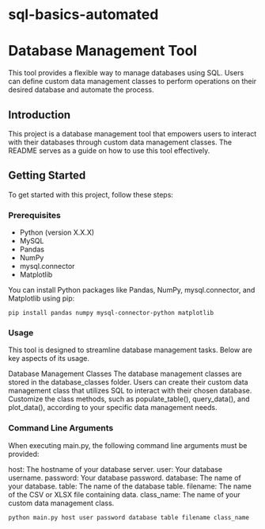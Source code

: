 # sql-basics-automated

# Database Management Tool

This tool provides a flexible way to manage databases using SQL. Users can define custom data management classes to perform operations on their desired database and automate the process.

## Introduction
This project is a database management tool that empowers users to interact with their databases through custom data management classes. The README serves as a guide on how to use this tool effectively.

## Getting Started
To get started with this project, follow these steps:

### Prerequisites
- Python (version X.X.X)
- MySQL
- Pandas
- NumPy
- mysql.connector
- Matplotlib

You can install Python packages like Pandas, NumPy, mysql.connector, and Matplotlib using pip:

```
pip install pandas numpy mysql-connector-python matplotlib
```

### Usage

This tool is designed to streamline database management tasks. Below are key aspects of its usage.

Database Management Classes
The database management classes are stored in the database_classes folder. Users can create their custom data management class that utilizes SQL to interact with their chosen database. Customize the class methods, such as populate_table(), query_data(), and plot_data(), according to your specific data management needs.

### Command Line Arguments
When executing main.py, the following command line arguments must be provided:

host: The hostname of your database server.
user: Your database username.
password: Your database password.
database: The name of your database.
table: The name of the database table.
filename: The name of the CSV or XLSX file containing data.
class_name: The name of your custom data management class.

```
python main.py host user password database table filename class_name
```

